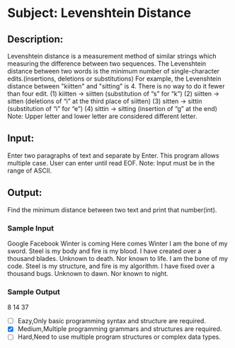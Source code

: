 # Subject:  Levenshtein Distance
## Description:
Levenshtein distance is a measurement method  of similar strings which measuring the difference between two sequences. The Levenshtein distance between two words is the minimum number of single-character edits.(insertions, deletions or substitutions)
For example, the Levenshtein distance between "kiitten" and "sitting" is 4. There is no way to do it fewer than four edit.
(1)	kiitten -> siitten (substitution of “s” for “k”)
(2)	siitten -> sitten (deletions of “i” at the third place of siitten)
(3)	sitten -> sittin (substitution of “i” for “e”)
(4)	sittin -> sitting (insertion of “g” at the end)
Note: Upper letter and lower letter are considered different letter.

## Input:
Enter two paragraphs of text and separate by Enter. This program allows multiple case. User can enter until read EOF.
Note: Input must be in the range of ASCII.


## Output:
Find the minimum distance between two text and print that number(int).

### Sample Input
Google
Facebook
Winter is coming
Here comes Winter
I am the bone of my sword. Steel is my body and fire is my blood. I have created over a thousand blades. Unknown to death. Nor known to life.
I am the bone of my code. Steel is my structure, and fire is my algorithm. I have fixed over a thousand bugs. Unknown to dawn. Nor known to night.


### Sample Output 
 8
14
37


- [ ]  Eazy,Only basic programming syntax and structure are required.
- [x]  Medium,Multiple programming grammars and structures are required.
- [ ] Hard,Need to use multiple program structures or complex data types.